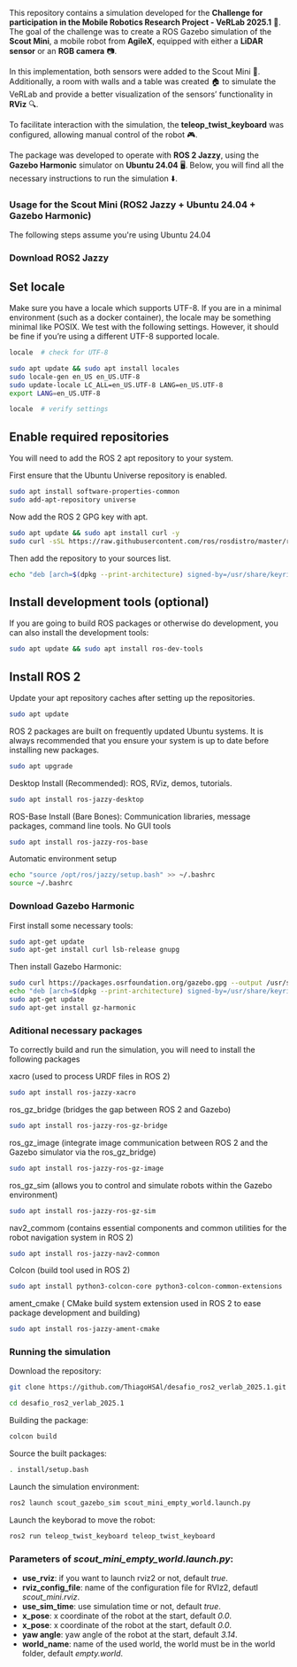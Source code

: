 This repository contains a simulation developed for the **Challenge for participation in the Mobile Robotics Research Project - VeRLab 2025.1** 🤖. The goal of the challenge was to create a ROS Gazebo simulation of the **Scout Mini**, a mobile robot from **AgileX**, equipped with either a **LiDAR sensor** or an **RGB camera** 📷.

In this implementation, both sensors were added to the Scout Mini 🔧. Additionally, a room with walls and a table was created 🏠 to simulate the VeRLab and provide a better visualization of the sensors’ functionality in **RViz** 🔍.

To facilitate interaction with the simulation, the **teleop_twist_keyboard** was configured, allowing manual control of the robot 🎮.

The package was developed to operate with **ROS 2 Jazzy**, using the **Gazebo Harmonic** simulator on **Ubuntu 24.04** 🖥️. Below, you will find all the necessary instructions to run the simulation ⬇️.

### Usage for the Scout Mini (ROS2 Jazzy + Ubuntu 24.04 + Gazebo Harmonic)
The following steps assume you're using Ubuntu 24.04

### Download ROS2 Jazzy 
## Set locale
Make sure you have a locale which supports UTF-8. If you are in a minimal environment (such as a docker container), the locale may be something minimal like POSIX. We test with the following settings. However, it should be fine if you’re using a different UTF-8 supported locale.
```bash
locale  # check for UTF-8

sudo apt update && sudo apt install locales
sudo locale-gen en_US en_US.UTF-8
sudo update-locale LC_ALL=en_US.UTF-8 LANG=en_US.UTF-8
export LANG=en_US.UTF-8

locale  # verify settings
```
## Enable required repositories
You will need to add the ROS 2 apt repository to your system.

First ensure that the Ubuntu Universe repository is enabled.
```bash
sudo apt install software-properties-common
sudo add-apt-repository universe
```
Now add the ROS 2 GPG key with apt.
```bash
sudo apt update && sudo apt install curl -y
sudo curl -sSL https://raw.githubusercontent.com/ros/rosdistro/master/ros.key -o /usr/share/keyrings/ros-archive-keyring.gpg11
```
Then add the repository to your sources list.
```bash
echo "deb [arch=$(dpkg --print-architecture) signed-by=/usr/share/keyrings/ros-archive-keyring.gpg] http://packages.ros.org/ros2/ubuntu $(. /etc/os-release && echo $UBUNTU_CODENAME) main" | sudo tee /etc/apt/sources.list.d/ros2.list > /dev/null
```
## Install development tools (optional)
If you are going to build ROS packages or otherwise do development, you can also install the development tools:
```bash
sudo apt update && sudo apt install ros-dev-tools
```
## Install ROS 2
Update your apt repository caches after setting up the repositories.
```bash
sudo apt update
```
ROS 2 packages are built on frequently updated Ubuntu systems. It is always recommended that you ensure your system is up to date before installing new packages.
```bash
sudo apt upgrade
```
Desktop Install (Recommended): ROS, RViz, demos, tutorials.
```bash
sudo apt install ros-jazzy-desktop
```
ROS-Base Install (Bare Bones): Communication libraries, message packages, command line tools. No GUI tools
```bash
sudo apt install ros-jazzy-ros-base
```
Automatic environment setup
```bash
echo "source /opt/ros/jazzy/setup.bash" >> ~/.bashrc
source ~/.bashrc
```

### Download Gazebo Harmonic
First install some necessary tools:
```bash
sudo apt-get update
sudo apt-get install curl lsb-release gnupg
```
Then install Gazebo Harmonic:
```bash
sudo curl https://packages.osrfoundation.org/gazebo.gpg --output /usr/share/keyrings/pkgs-osrf-archive-keyring.gpg
echo "deb [arch=$(dpkg --print-architecture) signed-by=/usr/share/keyrings/pkgs-osrf-archive-keyring.gpg] http://packages.osrfoundation.org/gazebo/ubuntu-stable $(lsb_release -cs) main" | sudo tee /etc/apt/sources.list.d/gazebo-stable.list > /dev/null
sudo apt-get update
sudo apt-get install gz-harmonic
```

### Aditional necessary packages
To correctly build and run the simulation, you will need to install the following packages

xacro (used to process URDF files in ROS 2)
```bash
sudo apt install ros-jazzy-xacro
```
ros_gz_bridge (bridges the gap between ROS 2 and Gazebo)
```bash
sudo apt install ros-jazzy-ros-gz-bridge
```
ros_gz_image (integrate image communication between ROS 2 and the Gazebo simulator via the ros_gz_bridge)
```bash
sudo apt install ros-jazzy-ros-gz-image
```
ros_gz_sim (allows you to control and simulate robots within the Gazebo environment)
```bash
sudo apt install ros-jazzy-ros-gz-sim
```
nav2_commom (contains essential components and common utilities for the robot navigation system in ROS 2)
```bash
sudo apt install ros-jazzy-nav2-common
```
Colcon (build tool used in ROS 2)
```bash
sudo apt install python3-colcon-core python3-colcon-common-extensions
```
ament_cmake (
CMake build system extension used in ROS 2 to ease package development and building)
```bash
sudo apt install ros-jazzy-ament-cmake  
```

### Running the simulation
Download the repository:
```bash
git clone https://github.com/ThiagoHSAl/desafio_ros2_verlab_2025.1.git
```
```bash
cd desafio_ros2_verlab_2025.1
```
Building the package: 
```bash
colcon build
```
Source the built packages:
```bash
. install/setup.bash
```
Launch the simulation environment:
```bash
ros2 launch scout_gazebo_sim scout_mini_empty_world.launch.py
```
Launch the keyborad to move the robot:
```bash
ros2 run teleop_twist_keyboard teleop_twist_keyboard
```
### Parameters of <i>scout_mini_empty_world.launch.py</i>:
- <b>use_rviz</b>: if you want to launch rviz2 or not, default <i>true</i>.
- <b>rviz_config_file</b>: name of the configuration file for RVIz2, defautl <i>scout_mini.rviz</i>.
- <b>use_sim_time</b>: use simulation time or not, default <i>true</i>.
- <b>x_pose</b>: x coordinate of the robot at the start, default <i>0.0</i>.
- <b>x_pose</b>: x coordinate of the robot at the start, default <i>0.0</i>.
- <b>yaw angle</b>: yaw angle of the robot at the start, default <i>3.14</i>.
- <b>world_name</b>: name of the used world, the world must be in the world folder, default <i>empty.world</i>.
